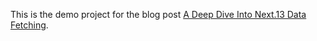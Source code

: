 This is the demo project for the blog post [A Deep Dive Into Next.13 Data Fetching](https://dev.to/zenstack/a-deep-dive-into-next13-data-fetching-114n).
